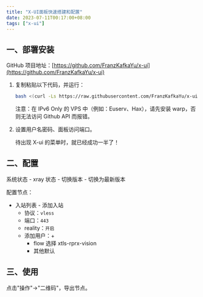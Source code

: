 ```yaml
---
title: "X-UI面板快速搭建和配置"
date: 2023-07-11T00:17:00+08:00
tags: ["x-ui"]
---
```


## 一、部署安装

GitHub 项目地址：[https://github.com/FranzKafkaYu/x-ui](https://github.com/FranzKafkaYu/x-ui)

1. 复制粘贴以下代码，并运行：

   ```bash
   bash <(curl -Ls https://raw.githubusercontent.com/FranzKafkaYu/x-ui/master/install.sh)
   ```

   注意：在 IPv6 Only 的 VPS 中（例如：Euserv、Hax），请先安装 warp，否则无法访问 Github API 而报错。

2. 设置用户名密码、面板访问端口。

   待出现 X-ui 的菜单时，就已经成功一半了！

## 二、配置

系统状态 - xray 状态 - 切换版本 - 切换为最新版本

配置节点：

- 入站列表 - 添加入站
  - 协议：`vless`
  - 端口：`443`
  - reality：`开启`
  - 添加用户：+
    - flow 选择 xtls-rprx-vision
    - 其他默认

## 三、使用

点击"操作"→"二维码"，导出节点。
